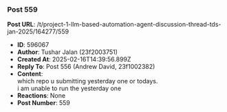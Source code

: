 ### Post 559
**Post URL**: /t/project-1-llm-based-automation-agent-discussion-thread-tds-jan-2025/164277/559
- **ID**: 596067
- **Author**: Tushar Jalan  (23f2003751)
- **Created At**: 2025-02-16T14:39:56.899Z
- **Reply To**: Post 556 (Andrew David, 23f1002382)
- **Content**:  
  which repo u submitting yesterday one or todays.<br>
i am unable to run the yesterday one
- **Reactions**: None
- **Post Number**: 559

